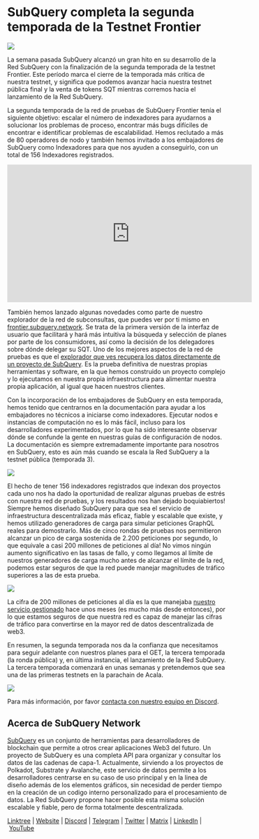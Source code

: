 # SubQuery completa la segunda temporada de la Testnet Frontier

![](https://miro.medium.com/max/1400/1*kXtqTMe8HlsI6BZ98o86pA.png)

La semana pasada SubQuery alcanzó un gran hito en su desarrollo de la Red SubQuery con la finalización de la segunda temporada de la testnet Frontier. Este período marca el cierre de la temporada más crítica de nuestra testnet, y significa que podemos avanzar hacia nuestra testnet pública final y la venta de tokens SQT mientras corremos hacia el lanzamiento de la Red SubQuery.

La segunda temporada de la red de pruebas de SubQuery Frontier tenía el siguiente objetivo: escalar el número de indexadores para ayudarnos a solucionar los problemas de proceso, encontrar más bugs difíciles de encontrar e identificar problemas de escalabilidad. Hemos reclutado a más de 80 operadores de nodo y también hemos invitado a los embajadores de SubQuery como Indexadores para que nos ayuden a conseguirlo, con un total de 156 Indexadores registrados.

<iframe width="560" height="315" src="https://www.youtube.com/embed/6fBqDRcedIU" title="Vista previa de YouTube" frameborder="0" allow="accelerometer; autoplay; clipboard-write; encrypted-media; gyroscope; picture-in-picture" allowfullscreen></iframe>

También hemos lanzado algunas novedades como parte de nuestro explorador de la red de subconsultas, que puedes ver por ti mismo en [frontier.subquery.network](https://frontier.subquery.network/). Se trata de la primera versión de la interfaz de usuario que facilitará y hará más intuitiva la búsqueda y selección de planes por parte de los consumidores, así como la decisión de los delegadores sobre dónde delegar su SQT. Uno de los mejores aspectos de la red de pruebas es que el [explorador que ves recupera los datos directamente de un proyecto de SubQuery](https://explorer.subquery.network/subquery/subquery/subquery-network-query-registry). Es la prueba definitiva de nuestras propias herramientas y software, en la que hemos construido un proyecto complejo y lo ejecutamos en nuestra propia infraestructura para alimentar nuestra propia aplicación, al igual que hacen nuestros clientes.

Con la incorporación de los embajadores de SubQuery en esta temporada, hemos tenido que centrarnos en la documentación para ayudar a los embajadores no técnicos a iniciarse como indexadores. Ejecutar nodos e instancias de computación no es lo más fácil, incluso para los desarrolladores experimentados, por lo que ha sido interesante observar dónde se confunde la gente en nuestras guías de configuración de nodos. La documentación es siempre extremadamente importante para nosotros en SubQuery, esto es aún más cuando se escala la Red SubQuery a la testnet pública (temporada 3).

![](https://miro.medium.com/max/1400/1*tbjBhu9ZIlPObx0FCTURAw.png)

El hecho de tener 156 indexadores registrados que indexan dos proyectos cada uno nos ha dado la oportunidad de realizar algunas pruebas de estrés con nuestra red de pruebas, y los resultados nos han dejado boquiabiertos! Siempre hemos diseñado SubQuery para que sea el servicio de infraestructura descentralizada más eficaz, fiable y escalable que existe, y hemos utilizado generadores de carga para simular peticiones GraphQL reales para demostrarlo. Más de cinco rondas de pruebas nos permitieron alcanzar un pico de carga sostenida de 2.200 peticiones por segundo, lo que equivale a casi 200 millones de peticiones al día! No vimos ningún aumento significativo en las tasas de fallo, y como llegamos al límite de nuestros generadores de carga mucho antes de alcanzar el límite de la red, podemos estar seguros de que la red puede manejar magnitudes de tráfico superiores a las de esta prueba.

![](https://miro.medium.com/max/1400/0*6IwiiZtVBsdkN5m2)

La cifra de 200 millones de peticiones al día es la que manejaba [nuestro servicio gestionado](https://subquery.network/managedservices) hace unos meses (es mucho más desde entonces), por lo que estamos seguros de que nuestra red es capaz de manejar las cifras de tráfico para convertirse en la mayor red de datos descentralizada de web3.

En resumen, la segunda temporada nos da la confianza que necesitamos para seguir adelante con nuestros planes para el GET, la tercera temporada (la ronda pública) y, en última instancia, el lanzamiento de la Red SubQuery. La tercera temporada comenzará en unas semanas y pretendemos que sea una de las primeras testnets en la parachain de Acala.

![](https://miro.medium.com/max/1400/0*v0HJOJxr4mphJ5dy)

Para más información, por favor [contacta con nuestro equipo en Discord](https://discord.com/invite/subquery).

## Acerca de SubQuery Network

[SubQuery](https://subquery.network/) es un conjunto de herramientas para desarrolladores de blockchain que permite a otros crear aplicaciones Web3 del futuro. Un proyecto de SubQuery es una completa API para organizar y consultar los datos de las cadenas de capa-1. Actualmente, sirviendo a los proyectos de Polkadot, Substrate y Avalanche, este servicio de datos permite a los desarrolladores centrarse en su caso de uso principal y en la linea de diseño además de los elementos gráficos, sin necesidad de perder tiempo en la creación de un codigo interno personalizado para el procesamiento de datos. La Red SubQuery propone hacer posible esta misma solución escalable y fiable, pero de forma totalmente descentralizada.

​​​​[Linktree](https://linktr.ee/subquerynetwork) | [Website](https://subquery.network/) | [Discord](https://discord.com/invite/78zg8aBSMG) | [Telegram](https://t.me/subquerynetwork) | [Twitter](https://twitter.com/subquerynetwork) | [Matrix](https://matrix.to/#/#subquery:matrix.org) | [LinkedIn](https://www.linkedin.com/company/subquery) | [YouTube](https://www.youtube.com/channel/UCi1a6NUUjegcLHDFLr7CqLw)
